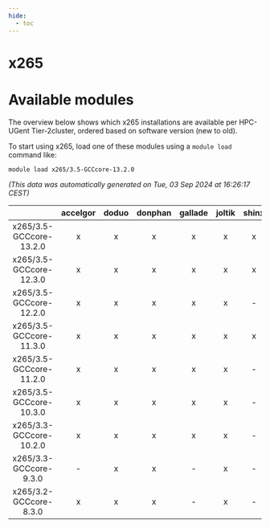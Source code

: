 ```yaml
---
hide:
  - toc
---
```


x265
====

# Available modules


The overview below shows which x265 installations are available per HPC-UGent Tier-2cluster, ordered based on software version (new to old).

To start using x265, load one of these modules using a `module load` command like:

```shell
module load x265/3.5-GCCcore-13.2.0
```

*(This data was automatically generated on Tue, 03 Sep 2024 at 16:26:17 CEST)*  

| |accelgor|doduo|donphan|gallade|joltik|shinx|skitty|
| :---: | :---: | :---: | :---: | :---: | :---: | :---: | :---: |
|x265/3.5-GCCcore-13.2.0|x|x|x|x|x|x|x|
|x265/3.5-GCCcore-12.3.0|x|x|x|x|x|x|x|
|x265/3.5-GCCcore-12.2.0|x|x|x|x|x|-|x|
|x265/3.5-GCCcore-11.3.0|x|x|x|x|x|x|x|
|x265/3.5-GCCcore-11.2.0|x|x|x|x|x|-|x|
|x265/3.5-GCCcore-10.3.0|x|x|x|x|x|-|x|
|x265/3.3-GCCcore-10.2.0|x|x|x|x|x|-|x|
|x265/3.3-GCCcore-9.3.0|-|x|x|-|x|-|x|
|x265/3.2-GCCcore-8.3.0|x|x|x|-|x|-|x|
